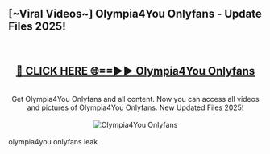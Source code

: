 <h2>[~Viral Videos~] Olympia4You Onlyfans - Update Files 2025!</h2>
<br>
<div align="center">
<h2><a href="https://betterlinks.top/A2PfLJ" rel="nofollow">🔴 CLICK HERE 🌐==►► Olympia4You Onlyfans</a></h2>
<br>
Get Olympia4You Onlyfans and all content. Now you can access all videos and pictures of Olympia4You Onlyfans. New Updated Files 2025!
<br>
<br>
<a href="https://betterlinks.top/A2PfLJ" rel="nofollow" data-target="animated-image.originalLink"><img src="https://i.ibb.co.com/WyWwxjT/player-gif2.gif" alt="Olympia4You Onlyfans" style="max-width: 100%; display: inline-block;" data-target="animated-image.originalImage"></a>
</div>
<br>
olympia4you onlyfans leak